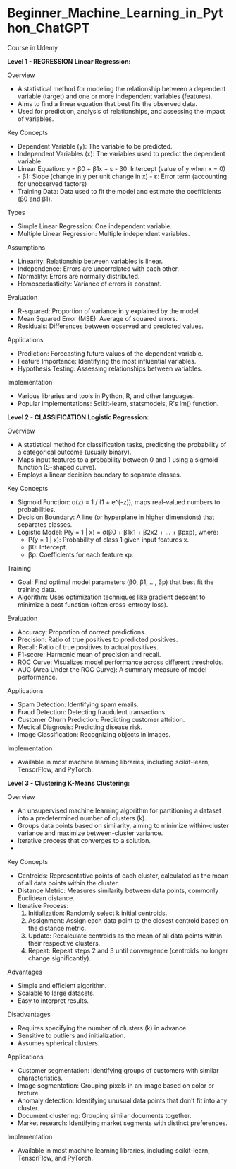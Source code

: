 # Beginner_Machine_Learning_in_Python_ChatGPT
 Course in Udemy

**Level 1 - REGRESSION**
**Linear Regression:**

Overview

* A statistical method for modeling the relationship between a dependent variable (target) and one or more independent variables (features).
* Aims to find a linear equation that best fits the observed data.
* Used for prediction, analysis of relationships, and assessing the impact of variables.
  
Key Concepts

* Dependent Variable (y): The variable to be predicted.
* Independent Variables (x): The variables used to predict the dependent variable.
* Linear Equation: y = β0 + β1x + ε
       - β0: Intercept (value of y when x = 0)
       - β1: Slope (change in y per unit change in x)
       - ε: Error term (accounting for unobserved factors)
* Training Data: Data used to fit the model and estimate the coefficients  
  (β0 and β1).
  
Types

* Simple Linear Regression: One independent variable.
* Multiple Linear Regression: Multiple independent variables.

Assumptions

* Linearity: Relationship between variables is linear.
* Independence: Errors are uncorrelated with each other.
* Normality: Errors are normally distributed.
* Homoscedasticity: Variance of errors is constant.
  
Evaluation

* R-squared: Proportion of variance in y explained by the model.
* Mean Squared Error (MSE): Average of squared errors.
* Residuals: Differences between observed and predicted values.

Applications

* Prediction: Forecasting future values of the dependent variable.
* Feature Importance: Identifying the most influential variables.
* Hypothesis Testing: Assessing relationships between variables.

Implementation

* Various libraries and tools in Python, R, and other languages.
* Popular implementations: Scikit-learn, statsmodels, R's lm() function.


**Level 2 - CLASSIFICATION**
**Logistic Regression:**

Overview

* A statistical method for classification tasks, predicting the probability of a categorical outcome (usually binary).
* Maps input features to a probability between 0 and 1 using a sigmoid function (S-shaped curve).
* Employs a linear decision boundary to separate classes.

Key Concepts

* Sigmoid Function: σ(z) = 1 / (1 + e^(-z)), maps real-valued numbers to probabilities.
* Decision Boundary: A line (or hyperplane in higher dimensions) that separates classes.
* Logistic Model: P(y = 1 | x) = σ(β0 + β1x1 + β2x2 + ... + βpxp), where:
   - P(y = 1 | x): Probability of class 1 given input features x.
   - β0: Intercept.
   - βp: Coefficients for each feature xp.

Training

* Goal: Find optimal model parameters (β0, β1, ..., βp) that best fit the training data.
* Algorithm: Uses optimization techniques like gradient descent to minimize a cost function (often cross-entropy loss).

Evaluation

* Accuracy: Proportion of correct predictions.
* Precision: Ratio of true positives to predicted positives.
* Recall: Ratio of true positives to actual positives.
* F1-score: Harmonic mean of precision and recall.
* ROC Curve: Visualizes model performance across different thresholds.
* AUC (Area Under the ROC Curve): A summary measure of model performance.

Applications

* Spam Detection: Identifying spam emails.
* Fraud Detection: Detecting fraudulent transactions.
* Customer Churn Prediction: Predicting customer attrition.
* Medical Diagnosis: Predicting disease risk.
* Image Classification: Recognizing objects in images.

Implementation

* Available in most machine learning libraries, including scikit-learn, TensorFlow, and PyTorch.


**Level 3 - Clustering**
**K-Means Clustering:**

Overview

* An unsupervised machine learning algorithm for partitioning a dataset into a predetermined number of clusters (k).
* Groups data points based on similarity, aiming to minimize within-cluster variance and maximize between-cluster variance.
* Iterative process that converges to a solution.
* 
Key Concepts

* Centroids: Representative points of each cluster, calculated as the mean of all data points within the cluster.
* Distance Metric: Measures similarity between data points, commonly Euclidean distance.
* Iterative Process:
   1. Initialization: Randomly select k initial centroids.
   2. Assignment: Assign each data point to the closest centroid based on the distance metric.
   3. Update: Recalculate centroids as the mean of all data points within their respective clusters.
   4. Repeat: Repeat steps 2 and 3 until convergence (centroids no longer change significantly).

Advantages

* Simple and efficient algorithm.
* Scalable to large datasets.
* Easy to interpret results.

Disadvantages

* Requires specifying the number of clusters (k) in advance.
* Sensitive to outliers and initialization.
* Assumes spherical clusters.
  
Applications

* Customer segmentation: Identifying groups of customers with similar characteristics.
* Image segmentation: Grouping pixels in an image based on color or texture.
* Anomaly detection: Identifying unusual data points that don't fit into any cluster.
* Document clustering: Grouping similar documents together.
* Market research: Identifying market segments with distinct preferences.

Implementation

* Available in most machine learning libraries, including scikit-learn, TensorFlow, and PyTorch.
